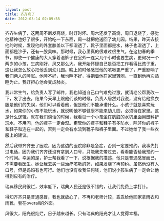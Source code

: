 ```yaml
---
layout: post
title: 齐齐病了
date: 2012-03-14 02:09:58
---
```




齐齐生病了，这两周不断发高烧，时好时坏。周六还发了高烧，周日退烧了，感觉他精神也好了很多，开始吃一下东西，周一就把他送回了幼儿园。结果，昨天去接他的时候，发现他的外套膝盖以下都湿透了，靴子里面都是水，袜子也湿透了，上面都是沙子，还有一股臭味。那时候，我心里真的很难过很生气。在这初春的季节，即使一个健康的大人穿着湿裤子在室外一连呆几个小时也要生病，更何况一个两岁的小孩，生病刚好，风又那么大。我开始怀疑自己是否把工作看得比孩子重，这让我怎么放心把他丢到幼儿园。晚上的时候感觉他的咳嗽更严重了，严重影响了我们两人的睡眠。他睡不好，我也睡不好，得抱着他在家里转圈，一直到他再次熟睡为止。我好担心他会变成肺炎。


我非常生气，给负责人写了邮件，我也知道自己口气难免过激，就请老公帮我改一下，发了出去。结果今天早上跟他们谈的时候，负责人居然对我说，没有给他换衣服是他们的失误，他们可以看着他，但是他们不能承诺什么。小孩子就是喜欢玩水，如果你的小孩不能玩水，就说明他不够健康不能来幼儿园，必须待在家里。这是什么逻辑。就在我们谈话的时候，我看见一个小孩坐在肮脏的水坑里面用塑料铲玩水，不用问，他的裤子一定会湿。甭管你的裤子和鞋子有多防水，除非你的裤子和鞋子和连在一起的，否则一定会有水流到靴子和裤子里面。不过她给了我一些衣服上的建议。


然后我带齐齐去了医院，因为这边的医院除非是急症，否则一定要预约。我事先打过电话，因为我们齐齐还没有拿到人口号，只能我先带过去，看看能否给我预约一个时间。幸运的是，护士帮我看了一下，说根据我的描述，他只是普通感冒而已，不需要看医生。她让我去买一些治疗咳嗽的药，如果发烧了再预约。虽然他没有人口号，但是妈妈有也可行。他们也没有收我任何钱，他们说小孩生病了一定会让他得到应有的治疗。

瑞典移民局很烂，效率低下，瑞典人民还是很不错的，让我们免费上学打针。

得知齐齐只是普通感冒，我也就放心了，不再和老师计较，乖乖给他回家拿雨衣和雨靴，套在overall的外面。

风很大，阳光很灿烂，日子越来越长。只有瑞典的阳光才让人觉得幸福。


